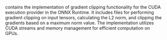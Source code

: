 contains the implementation of gradient clipping functionality for the CUDA execution provider in the ONNX Runtime. It includes files for performing gradient clipping on input tensors, calculating the L2 norm, and clipping the gradients based on a maximum norm value. The implementation utilizes CUDA streams and memory management for efficient computation on GPUs.